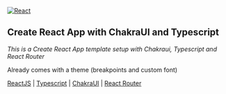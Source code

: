   [![React](https://blog.wildix.com/wp-content/uploads/2020/06/react-logo.jpg "React")](https://es.reactjs.org "React")
## Create React App with ChakraUI and Typescript

*This is a Create React App template setup with Chakraui, Typescript and React Router*

Already comes with a theme (breakpoints and custom font)

[ReactJS](https://es.reactjs.org) | [Typescript](https://www.typescriptlang.org) | [ChakraUI](https://chakra-ui.com/guides/first-steps) | [React Router](https://v5.reactrouter.com/web/guides/quick-start)
